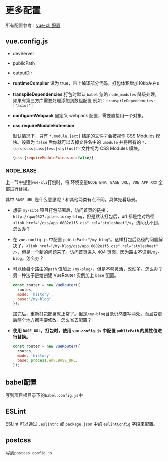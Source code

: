 # 更多配置
所有配置参考：[vue-cli 配置](https://cli.vuejs.org/zh/config/##%E5%85%A8%E5%B1%80-cli-%E9%85%8D%E7%BD%AE)

## vue.config.js

- devServer

- publicPath

- outputDir

- **runtimeCompiler**  设为 true，带上编译部分代码，打包体积增加10kb左右s

- **transpileDependencies**:打包时默认 `babel` 忽略 `node_modules` 降级处理，如果有第三方库需要处理添加到数组配置 例如：`transpileDependencies:["axios"]`

- **configureWebpack** 自定义 webpack 配置，需要直接用一个对象。

- **css.requireModuleExtension**

  默认情况下，只有 `*.module.[ext]` 结尾的文件才会被视作 CSS Modules 模块。设置为 `false` 后你就可以去掉文件名中的 `.module` 并将所有的 `*.(css|scss|sass|less|styl(us)?)` 文件视为 CSS Modules 模块。

  ```js
  {css:{requireModuleExtension:false}}
  ```

  

### NODE_BASE

上一节中提到` vue-cli `打包时，将 环境变量`NODE_ENV`、`BASE_URL`、`VUE_APP_XXX` 全部进行替换。

其中 `BASE_URL` 是什么意思呢？和其他两类有点不同，具体先看场景。

- 想要 `my-site` 项目打包部署后，访问首页的链接：` http://qwq9527.gitee.io/my-blog`，但是默认打包后，url 都是绝对路径`<link href="/css/app.6882e1f5.css" rel="stylesheet"/>`，访问认不到，怎么办？

- 在 `vue.config.js` 中配置 `publicPath:"/my-blog"`。这样打包后路径的问题解决了。`<link href="/my-blog/css/app.6882e1f5.css" rel="stylesheet" />`，但是一个新的问题来了。访问首页进入 404 页面。因为路由不识别`/my-blog`。怎么办？

- 可以给每个路由的`path` 值加上  `/my-blog/`，但是不够灵活，改动多。怎么办？另一种法子是给创建 VueRouter 实例加上 `base` 配置。

  ```js
  const router = new VueRouter({
    routes,
    mode: 'history',
    base:"/my-blog",
  });
  ```

  加完后，重新打包部署就正常了。但是`/my-blog`目录仍然要写两处，而且变更后两个地方都需要修改。怎么省去配置？

- **使用 `BASE_URL`，打包时，使用 `vue.config.js` 中配置 `publicPath` 的属性值进行替换。**

  ```js
  const router = new VueRouter({
    routes,
    mode: 'history',
    base: process.env.BASE_URL,
  });
  ```

  

## babel配置

写到项目根目录下的`babel.config.js`中

## ESLint

ESLint 可以通过 `.eslintrc` 或 `package.json` 中的 `eslintConfig` 字段来配置。

## postcss

写到`postcss.config.js`

